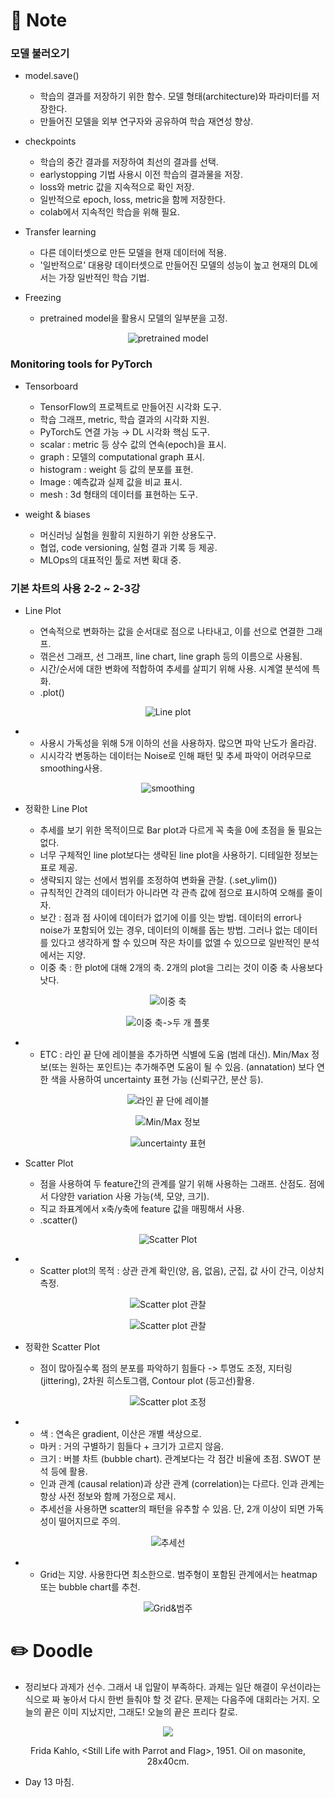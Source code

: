 # 📙 Note

### 모델 불러오기

- model.save()

  - 학습의 결과를 저장하기 위한 함수. 모델 형태(architecture)와 파라미터를 저장한다.
  - 만들어진 모델을 외부 연구자와 공유하여 학습 재연성 향상.

- checkpoints

  - 학습의 중간 결과를 저장하여 최선의 결과를 선택.
  - earlystopping 기법 사용시 이전 학습의 결과물을 저장.
  - loss와 metric 값을 지속적으로 확인 저장.
  - 일반적으로 epoch, loss, metric을 함께 저장한다.
  - colab에서 지속적인 학습을 위해 필요.

- Transfer learning

  - 다른 데이터셋으로 만든 모델을 현재 데이터에 적용.
  - '일반적으로' 대용량 데이터셋으로 만들어진 모델의 성능이 높고 현재의 DL에서는 가장 일반적인 학습 기법.

- Freezing

  - pretrained model을 활용시 모델의 일부분을 고정.
<p align="center"><img src="https://github.com/iamtrueline/Boostcamp_AI_Tech_Note/blob/main/images/day13_img00.PNG" alt="pretrained model"></p>

### Monitoring tools for PyTorch

- Tensorboard

  - TensorFlow의 프로젝트로 만들어진 시각화 도구.
  - 학습 그래프, metric, 학습 결과의 시각화 지원.
  - PyTorch도 연결 가능 → DL 시각화 핵심 도구.
  - scalar : metric 등 상수 값의 연속(epoch)을 표시.
  - graph : 모델의 computational graph 표시.
  - histogram : weight 등 값의 분포를 표현.
  - Image : 예측값과 실제 값을 비교 표시.
  - mesh : 3d 형태의 데이터를 표현하는 도구.

- weight & biases

  - 머신러닝 실험을 원활히 지원하기 위한 상용도구.
  - 협업, code versioning, 실험 결과 기록 등 제공.
  - MLOps의 대표적인 툴로 저변 확대 중.

### 기본 차트의 사용 2-2 ~ 2-3강

- Line Plot

  - 연속적으로 변화하는 값을 순서대로 점으로 나타내고, 이를 선으로 연결한 그래프.
  - 꺾은선 그래프, 선 그래프, line chart, line graph 등의 이름으로 사용됨.
  - 시간/순서에 대한 변화에 적합하여 추세를 살피기 위해 사용. 시계열 분석에 특화.
  - .plot()
<p align="center"><img src="https://github.com/iamtrueline/Boostcamp_AI_Tech_Note/blob/main/images/day13_img01.PNG" alt="Line plot"></p>

-
  - 사용시 가독성을 위해 5개 이하의 선을 사용하자. 많으면 파악 난도가 올라감.
  - 시시각각 변동하는 데이터는 Noise로 인해 패턴 및 추세 파악이 어려우므로 smoothing사용.
<p align="center"><img src="https://github.com/iamtrueline/Boostcamp_AI_Tech_Note/blob/main/images/day13_img02.PNG" alt="smoothing"></p>

- 정확한 Line Plot

  - 추세를 보기 위한 목적이므로 Bar plot과 다르게 꼭 축을 0에 초점을 둘 필요는 없다.
  - 너무 구체적인 line plot보다는 생략된 line plot을 사용하기. 디테일한 정보는 표로 제공.
  - 생략되지 않는 선에서 범위를 조정하여 변화율 관찰. (.set_ylim())
  - 규칙적인 간격의 데이터가 아니라면 각 관측 값에 점으로 표시하여 오해를 줄이자.
  - 보간 : 점과 점 사이에 데이터가 없기에 이를 잇는 방법. 데이터의 error나 noise가 포함되어 있는 경우, 데이터의 이해를 돕는 방법. 그러나 없는 데이터를 있다고 생각하게 할 수 있으며 작은 차이를 없앨 수 있으므로 일반적인 분석에서는 지양.
  - 이중 축 : 한 plot에 대해 2개의 축. 2개의 plot을 그리는 것이 이중 축 사용보다 낫다.
<p align="center"><img src="https://github.com/iamtrueline/Boostcamp_AI_Tech_Note/blob/main/images/day13_img03.PNG" alt="이중 축"></p>
<p align="center"><img src="https://github.com/iamtrueline/Boostcamp_AI_Tech_Note/blob/main/images/day13_img04.PNG" alt="이중 축->두 개 플롯"></p>

-
  - ETC : 라인 끝 단에 레이블을 추가하면 식별에 도움 (범례 대신). Min/Max 정보(또는 원하는 포인트)는 추가해주면 도움이 될 수 있음. (annatation) 보다 연한 색을 사용하여 uncertainty 표현 가능 (신뢰구간, 분산 등).
<p align="center"><img src="https://github.com/iamtrueline/Boostcamp_AI_Tech_Note/blob/main/images/day13_img05.PNG" alt="라인 끝 단에 레이블"></p>
<p align="center"><img src="https://github.com/iamtrueline/Boostcamp_AI_Tech_Note/blob/main/images/day13_img06.PNG" alt="Min/Max 정보"></p>
<p align="center"><img src="https://github.com/iamtrueline/Boostcamp_AI_Tech_Note/blob/main/images/day13_img07.PNG" alt="uncertainty 표현"></p>

- Scatter Plot

  - 점을 사용하여 두 feature간의 관계를 알기 위해 사용하는 그래프. 산점도. 점에서 다양한 variation 사용 가능(색, 모양, 크기).
  - 직교 좌표계에서 x축/y축에 feature 값을 매핑해서 사용.
  - .scatter()
<p align="center"><img src="https://github.com/iamtrueline/Boostcamp_AI_Tech_Note/blob/main/images/day13_img08.PNG" alt="Scatter Plot"></p>

-
  - Scatter plot의 목적 : 상관 관계 확인(양, 음, 없음), 군집, 값 사이 간극, 이상치 측정.
<p align="center"><img src="https://github.com/iamtrueline/Boostcamp_AI_Tech_Note/blob/main/images/day13_img09.PNG" alt="Scatter plot 관찰"></p>
<p align="center"><img src="https://github.com/iamtrueline/Boostcamp_AI_Tech_Note/blob/main/images/day13_img10.PNG" alt="Scatter plot 관찰"></p>

- 정확한 Scatter Plot

  - 점이 많아질수록 점의 분포를 파악하기 힘들다 -> 투명도 조정, 지터링(jittering), 2차원 히스토그램, Contour plot (등고선)활용.
<p align="center"><img src="https://github.com/iamtrueline/Boostcamp_AI_Tech_Note/blob/main/images/day13_img11.PNG" alt="Scatter plot 조정"></p>

-
  - 색 : 연속은 gradient, 이산은 개별 색상으로.
  - 마커 : 거의 구별하기 힘들다 + 크기가 고르지 않음.
  - 크기 : 버블 차트 (bubble chart). 관계보다는 각 점간 비율에 초점. SWOT 분석 등에 활용.
  - 인과 관계 (causal relation)과 상관 관계 (correlation)는 다르다. 인과 관계는 항상 사전 정보와 함께 가정으로 제시.
  - 추세선을 사용하면 scatter의 패턴을 유추할 수 있음. 단, 2개 이상이 되면 가독성이 떨어지므로 주의.
<p align="center"><img src="https://github.com/iamtrueline/Boostcamp_AI_Tech_Note/blob/main/images/day13_img12.PNG" alt="추세선"></p>

-
  - Grid는 지양. 사용한다면 최소한으로. 범주형이 포함된 관계에서는 heatmap 또는 bubble chart를 추천.
<p align="center"><img src="https://github.com/iamtrueline/Boostcamp_AI_Tech_Note/blob/main/images/day13_img13.PNG" alt="Grid&범주"></p>


# ✏️ Doodle

- 정리보다 과제가 선수. 그래서 내 입말이 부족하다. 과제는 일단 해결이 우선이라는 식으로 짜 놓아서 다시 한번 들춰야 할 것 같다. 문제는 다음주에 대회라는 거지. 오늘의 끝은 이미 지났지만, 그래도! 오늘의 끝은 프리다 칼로.
<p align="center"><img src="https://github.com/iamtrueline/Boostcamp_AI_Tech_Note/blob/main/images/Frida_Kahlo_1951_Still_Life_with_Parrot_and_Flag.jpg"></p>
<p align="center">Frida Kahlo, &ltStill Life with Parrot and Flag&gt, 1951. Oil on masonite, 28x40cm.</p>

- Day 13 마침.
